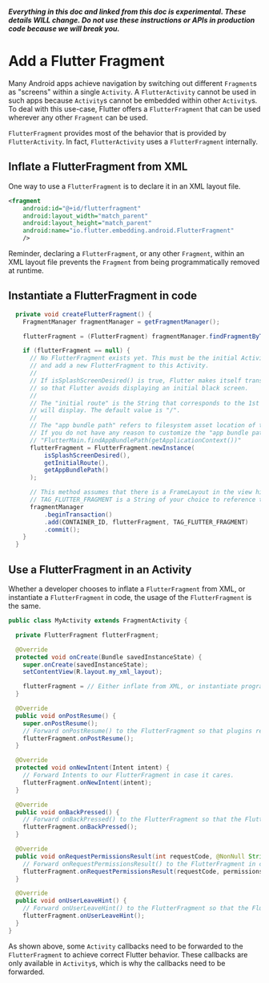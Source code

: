 _**Everything in this doc and linked from this doc is experimental. These details WILL change. Do not use these instructions or APIs in production code because we will break you.**_

# Add a Flutter Fragment

Many Android apps achieve navigation by switching out different `Fragment`s as "screens" within a single `Activity`.  A `FlutterActivity` cannot be used in such apps because `Activity`s cannot be embedded within other `Activity`s.  To deal with this use-case, Flutter offers a `FlutterFragment` that can be used wherever any other `Fragment` can be used.

`FlutterFragment` provides most of the behavior that is provided by `FlutterActivity`.  In fact, `FlutterActivity` uses a `FlutterFragment` internally.

## Inflate a FlutterFragment from XML

One way to use a `FlutterFragment` is to declare it in an XML layout file.

```xml
<fragment
    android:id="@+id/flutterfragment"
    android:layout_width="match_parent"
    android:layout_height="match_parent"
    android:name="io.flutter.embedding.android.FlutterFragment"
    />
```

Reminder, declaring a `FlutterFragment`, or any other `Fragment`, within an XML layout file prevents the `Fragment` from being programmatically removed at runtime.

## Instantiate a FlutterFragment in code

```java
  private void createFlutterFragment() {
    FragmentManager fragmentManager = getFragmentManager();

    flutterFragment = (FlutterFragment) fragmentManager.findFragmentByTag(TAG_FLUTTER_FRAGMENT);

    if (flutterFragment == null) {
      // No FlutterFragment exists yet. This must be the initial Activity creation. We will create
      // and add a new FlutterFragment to this Activity.
      //
      // If isSplashScreenDesired() is true, Flutter makes itself transparent until the 1st frame is rendered
      // so that Flutter avoids displaying an initial black screen.
      //
      // The "initial route" is the String that corresponds to the 1st route that the given Flutter app
      // will display. The default value is "/".
      //
      // The "app bundle path" refers to filesystem asset location of the source code for your Flutter app.
      // If you do not have any reason to customize the "app bundle path" then use:
      // "FlutterMain.findAppBundlePath(getApplicationContext())"
      flutterFragment = FlutterFragment.newInstance(
          isSplashScreenDesired(),
          getInitialRoute(),
          getAppBundlePath()
      );

      // This method assumes that there is a FrameLayout in the view hierarchy with an ID of CONTAINER_ID.
      // TAG_FLUTTER_FRAGMENT is a String of your choice to reference the added FlutterFragment.
      fragmentManager
          .beginTransaction()
          .add(CONTAINER_ID, flutterFragment, TAG_FLUTTER_FRAGMENT)
          .commit();
    }
  }
```

## Use a FlutterFragment in an Activity

Whether a developer chooses to inflate a `FlutterFragment` from XML, or instantiate a `FlutterFragment` in code, the usage of the `FlutterFragment` is the same.

```java
public class MyActivity extends FragmentActivity {

  private FlutterFragment flutterFragment;

  @Override
  protected void onCreate(Bundle savedInstanceState) {
    super.onCreate(savedInstanceState);
    setContentView(R.layout.my_xml_layout);

    flutterFragment = // Either inflate from XML, or instantiate programmatically.
  }

  @Override
  public void onPostResume() {
    super.onPostResume();
    // Forward onPostResume() to the FlutterFragment so that plugins receive the callback.
    flutterFragment.onPostResume();
  }

  @Override
  protected void onNewIntent(Intent intent) {
    // Forward Intents to our FlutterFragment in case it cares.
    flutterFragment.onNewIntent(intent);
  }

  @Override
  public void onBackPressed() {
    // Forward onBackPressed() to the FlutterFragment so that the Flutter UI has an opportunity to respond.
    flutterFragment.onBackPressed();
  }

  @Override
  public void onRequestPermissionsResult(int requestCode, @NonNull String[] permissions, @NonNull int[] grantResults) {
    // Forward onRequestPermissionsResult() to the FlutterFragment in case any plugins need this information.
    flutterFragment.onRequestPermissionsResult(requestCode, permissions, grantResults);
  }

  @Override
  public void onUserLeaveHint() {
    // Forward onUserLeaveHint() to the FlutterFragment so that the Flutter UI has an opportunity to respond.
    flutterFragment.onUserLeaveHint();
  }
}
```

As shown above, some `Activity` callbacks need to be forwarded to the `FlutterFragment` to achieve correct Flutter behavior. These callbacks are only available in `Activity`s, which is why the callbacks need to be forwarded.